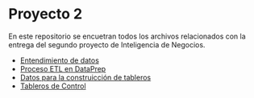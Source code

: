 # Proyecto 2
En este repositorio se encuetran todos los archivos relacionados con la entrega del segundo proyecto de Inteligencia de Negocios. 


* [Entendimiento de datos]()
* [Proceso ETL en DataPrep]()
* [Datos para la construicción de tableros]()
* [Tableros de Control]()
